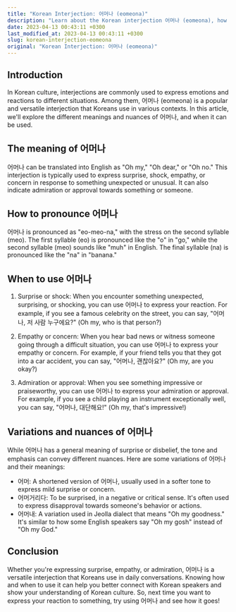```yaml
---
title: "Korean Interjection: 어머나 (eomeona)"
description: "Learn about the Korean interjection 어머나 (eomeona), how and when to use it, and its various meanings and nuances."
date: 2023-04-13 00:43:11 +0300
last_modified_at: 2023-04-13 00:43:11 +0300
slug: korean-interjection-eomeona
original: "Korean Interjection: 어머나 (eomeona)"
---
```

## Introduction

In Korean culture, interjections are commonly used to express emotions and reactions to different situations. Among them, 어머나 (eomeona) is a popular and versatile interjection that Koreans use in various contexts. In this article, we'll explore the different meanings and nuances of 어머나, and when it can be used.

## The meaning of 어머나

어머나 can be translated into English as "Oh my," "Oh dear," or "Oh no." This interjection is typically used to express surprise, shock, empathy, or concern in response to something unexpected or unusual. It can also indicate admiration or approval towards something or someone.

## How to pronounce 어머나

어머나 is pronounced as "eo-meo-na," with the stress on the second syllable (meo). The first syllable (eo) is pronounced like the "o" in "go," while the second syllable (meo) sounds like "muh" in English. The final syllable (na) is pronounced like the "na" in "banana."

## When to use 어머나

1. Surprise or shock: When you encounter something unexpected, surprising, or shocking, you can use 어머나 to express your reaction. For example, if you see a famous celebrity on the street, you can say, "어머나, 저 사람 누구에요?" (Oh my, who is that person?)

2. Empathy or concern: When you hear bad news or witness someone going through a difficult situation, you can use 어머나 to express your empathy or concern. For example, if your friend tells you that they got into a car accident, you can say, "어머나, 괜찮아요?" (Oh my, are you okay?)

3. Admiration or approval: When you see something impressive or praiseworthy, you can use 어머나 to express your admiration or approval. For example, if you see a child playing an instrument exceptionally well, you can say, "어머나, 대단해요!" (Oh my, that's impressive!)

## Variations and nuances of 어머나

While 어머나 has a general meaning of surprise or disbelief, the tone and emphasis can convey different nuances. Here are some variations of 어머나 and their meanings:

- 어머: A shortened version of 어머나, usually used in a softer tone to express mild surprise or concern.
- 어머거리다: To be surprised, in a negative or critical sense. It's often used to express disapproval towards someone's behavior or actions.
- 어머내: A variation used in Jeolla dialect that means "Oh my goodness." It's similar to how some English speakers say "Oh my gosh" instead of "Oh my God."

## Conclusion

Whether you're expressing surprise, empathy, or admiration, 어머나 is a versatile interjection that Koreans use in daily conversations. Knowing how and when to use it can help you better connect with Korean speakers and show your understanding of Korean culture. So, next time you want to express your reaction to something, try using 어머나 and see how it goes!